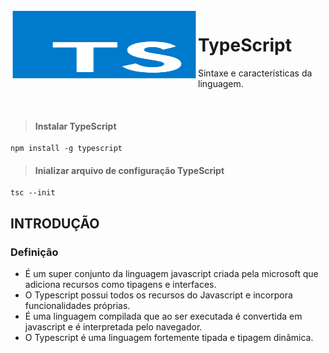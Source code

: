 <div style="display:inline_block">
    <img align="left" height="110" width="300" alt="TypeScript" src="https://raw.githubusercontent.com/devicons/devicon/master/icons/typescript/typescript-original.svg">
</div>

# TypeScript
Sintaxe e características da linguagem.

<br>

> #### Instalar TypeScript
~~~ 
npm install -g typescript
~~~  

> #### Inializar arquivo de configuração TypeScript
~~~ 
tsc --init
~~~  

## INTRODUÇÃO

### Definição
* É um super conjunto da linguagem javascript criada pela microsoft que adiciona recursos como tipagens e interfaces. 
* O Typescript possui todos os recursos do Javascript e incorpora funcionalidades próprias.
* É uma linguagem compilada que ao ser executada é convertida em javascript e é interpretada pelo navegador.
* O Typescript é uma linguagem fortemente tipada e tipagem dinâmica.